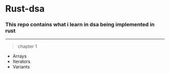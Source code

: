 # Rust-dsa
### This repo contains what i learn in dsa being implemented in rust
---
> chapter 1
* Arrays
* Iterators
* Variants